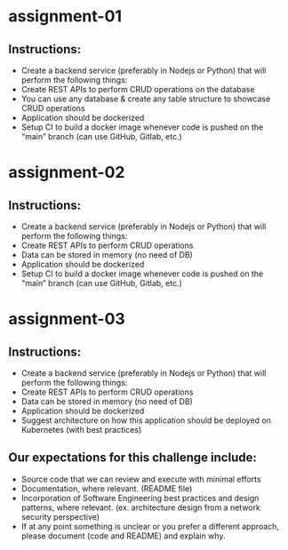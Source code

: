 # assignment-01
## Instructions:
- Create a backend service (preferably in Nodejs or Python) that will perform the following things:
- Create REST APIs to perform CRUD operations on the database
- You can use any database & create any table structure to showcase CRUD operations
- Application should be dockerized
- Setup CI to build a docker image whenever code is pushed on the “main” branch (can use GitHub, Gitlab, etc.)


# assignment-02
## Instructions:
- Create a backend service (preferably in Nodejs or Python) that will perform the following things:
- Create REST APIs to perform CRUD operations
- Data can be stored in memory (no need of DB)
- Application should be dockerized
- Setup CI to build a docker image whenever code is pushed on the “main” branch (can use GitHub, Gitlab, etc.)

# assignment-03
## Instructions:
- Create a backend service (preferably in Nodejs or Python) that will perform the following things:
- Create REST APIs to perform CRUD operations
- Data can be stored in memory (no need of DB)
- Application should be dockerized
- Suggest architecture on how this application should be deployed on Kubernetes (with best practices)

## Our expectations for this challenge include:
- Source code that we can review and execute with minimal efforts
- Documentation, where relevant. (README file)
- Incorporation of Software Engineering best practices and design patterns, where relevant. (ex. architecture design from a network security perspective)
- If at any point something is unclear or you prefer a different approach, please document (code and README) and explain why.
